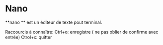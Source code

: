 # Nano

**nano ** est un éditeur de texte pout terminal.

Raccourcis à connaître:
Ctrl+o: enregistre ( ne pas oblier de confirme avec entrée)
Ctrol+x: quitter
